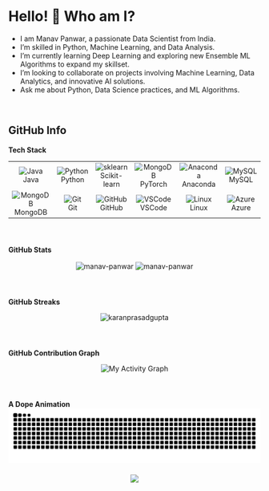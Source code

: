 # Hello! 👋 Who am I? #
- I am Manav Panwar, a passionate Data Scientist from India.
- I’m skilled in Python, Machine Learning, and Data Analysis.
- I’m currently learning Deep Learning and exploring new Ensemble ML Algorithms to expand my skillset.
- I’m looking to collaborate on projects involving Machine Learning, Data Analytics, and innovative AI solutions.
- Ask me about Python, Data Science practices, and ML Algorithms.
<br>

###
## GitHub Info


<summary><b>Tech Stack</b></summary>

<div style="display: flex; align-items: flex-start; justify-content: center">
  <br>
<table align="center">
  <tr>
    <td align="center" width="96">
        <img src="https://skillicons.dev/icons?i=java" alt="Java" width="48" height="48" />
      <br>Java
    </td>
    <td align="center" width="96">
        <img src="https://techstack-generator.vercel.app/python-icon.svg" alt="Python" width="48" height="48" />
      <br>Python
    </td>
    <td align="center" width="96">
        <img src="https://skillicons.dev/icons?i=sklearn" alt="sklearn" width="48" height="48" />
      <br>Scikit-learn
    </td>
    <td align="center" width="96">
        <img src="https://skillicons.dev/icons?i=pytorch" alt="MongoDB" width="48" height="48" />
      <br>PyTorch
    </td>
    <td align="center" width="96">
        <img src="https://skillicons.dev/icons?i=anaconda" alt="Anaconda" width="48" height="48" />
      <br>Anaconda
    </td>
    <td align="center" width="96">
        <img src="https://techstack-generator.vercel.app/mysql-icon.svg" alt="MySQL" width="65" height="65" />
      <br>MySQL
    </td>
  </tr>
  <tr>
    <td align="center" width="96">
        <img src="https://skillicons.dev/icons?i=mongodb" alt="MongoDB" width="48" height="48" />
      <br>MongoDB
    </td>
    <td align="center" width="96">
        <img src="https://skillicons.dev/icons?i=git" alt="Git" width="48" height="48" />
      <br>Git
    </td>
      <td align="center" width="96">
        <img src="https://skillicons.dev/icons?i=github" alt="GitHub" width="48" height="48" />
      <br>GitHub
    </td>
        <td align="center" width="96">
        <img src="https://skillicons.dev/icons?i=vscode" alt="VSCode" width="48" height="48" />
      <br>VSCode
    </td>
    <td align="center" width="96">
        <img src="https://skillicons.dev/icons?i=linux" alt="Linux" width="48" height="48" />
      <br>Linux
    </td>
    <td align="center" width="96">
        <img src="https://skillicons.dev/icons?i=azure" alt="Azure" width="48" height="48" />
      <br>Azure
    </td>
    </tr>
</table>
</div>

<br>

###
<summary><b>GitHub Stats</b></summary>
<p align="center"><img height="180em" src="https://github-readme-stats.vercel.app/api?username=manav-panwar&hide_border=true&count_private=true&show_icons=true&theme=radical" alt="manav-panwar" align="center" />
<img height="180em" src="https://github-readme-stats.vercel.app/api/top-langs?username=manav-panwar&show_icons=true&locale=en&layout=compact&hide_border=true&theme=radical" alt="manav-panwar" align="center" /></p>
</div>
<br>

###
<summary><b>GitHub Streaks</b></summary>
<p align="center"><img src="https://github-readme-streak-stats.herokuapp.com/?user=manav-panwar&theme=black-ice&hide_border=true&stroke=0000&background=0D1117&ring=e05397&fire=e05397&currStreakLabel=e05397" alt="karanprasadgupta" /></p>
<br>

###
<summary><b>GitHub Contribution Graph</b></summary>
<p align="center"><img alt="My Activity Graph" src="https://github-readme-activity-graph.vercel.app/graph?username=manav-panwar&theme=react-dark&hide_border=true&hide_title=false&area=true&custom_title=Total%20contribution%20graph%20in%20all%20repo" /></p>
<br>

###
<summary><b>A Dope Animation</b></summary>
<div align="center">
  <picture>
  <source media="(prefers-color-scheme: dark)" srcset="https://raw.githubusercontent.com/manav-panwar/manav-panwar/output/github-snake-dark.svg" />
  <source media="(prefers-color-scheme: light)" srcset="https://raw.githubusercontent.com/manav-panwar/manav-panwar/output/github-snake.svg" />
  <img align="center" alt="github-snake" src="https://raw.githubusercontent.com/manav-panwar/manav-panwar/output/github-snake.svg" />
  </picture>
</div>

###
<div align="center">
  <img src="https://visitor-badge.laobi.icu/badge?page_id=manav-panwar.manav-panwar&"  />
</div>
